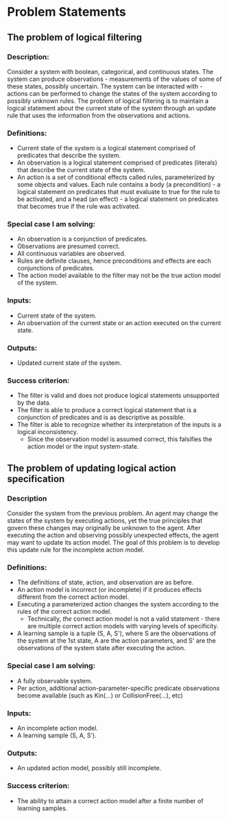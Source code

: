 
# Problem Statements

## The problem of logical filtering

### Description:
Consider a system with boolean, categorical, and continuous states. The system can produce observations - measurements of the values of some of these states, possibly uncertain. The system can be interacted with - actions can be performed to change the states of the system according to possibly unknown rules. The problem of logical filtering is to maintain a logical statement about the current state of the system through an update rule that uses the information from the observations and actions.

### Definitions:
- Current state of the system is a logical statement comprised of predicates that describe the system. 
- An observation is a logical statement comprised of predicates (literals) that describe the current state of the system.
- An action is a set of conditional effects called rules, parameterized by some objects and values. Each rule contains a body (a precondition) - a logical statement on predicates that must evaluate to true for the rule to be activated, and a head (an effect) - a logical statement on predicates that becomes true if the rule was activated.

### Special case I am solving:
- An observation is a conjunction of predicates.
- Observations are presumed correct.
- All continuous variables are observed.
- Rules are definite clauses, hence preconditions and effects are each conjunctions of predicates.
- The action model available to the filter may not be the true action model of the system.

### Inputs:
- Current state of the system.
- An observation of the current state or an action executed on the current state.

### Outputs:
- Updated current state of the system.

### Success criterion:
- The filter is valid and does not produce logical statements unsupported by the data.
- The filter is able to produce a correct logical statement that is a conjunction of predicates and is as descriptive as possible.
- The filter is able to recognize whether its interpretation of the inputs is a logical inconsistency.
	- Since the observation model is assumed correct, this falsifies the action model or the input system-state.

## The problem of updating logical action specification

### Description
Consider the system from the previous problem. An agent may change the states of the system by executing actions, yet the true principles that govern these changes may originally be unknown to the agent. After executing the action and observing possibly unexpected effects, the agent may want to update its action model. The goal of this problem is to develop this update rule for the incomplete action model.

### Definitions:
- The definitions of state, action, and observation are as before.
- An action model is incorrect (or incomplete) if it produces effects different from the correct action model.
- Executing a parameterized action changes the system according to the rules of the correct action model.
	- Technically, *the* correct action model is not a valid statement - there are multiple correct action models with varying levels of specificity.
- A learning sample is a tuple (S, A, S'), where S are the observations of the system at the 1st state, A are the action parameters, and S' are the observations of the system state after executing the action.

### Special case I am solving:
- A fully observable system.
- Per action, additional action-parameter-specific predicate observations become available (such as Kin(...) or CollisionFree(...), etc)

### Inputs:
- An incomplete action model.
- A learning sample (S, A, S').

### Outputs:
- An updated action model, possibly still incomplete.

### Success criterion:
- The ability to attain a correct action model after a finite number of learning samples.